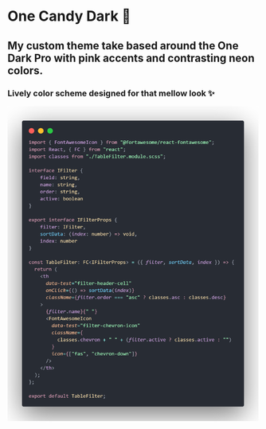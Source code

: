 # One Candy Dark 🍬
## My custom theme take based around the One Dark Pro with pink accents and contrasting neon colors.
### Lively color scheme designed for that mellow look ✨

![Typescript Demo](images/code-transparent.png)

